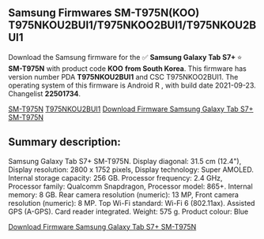 <h2>Samsung Firmwares SM-T975N(KOO) T975NKOU2BUI1/T975NKOO2BUI1/T975NKOU2BUI1</h2>
Download the Samsung firmware for the ✅ <strong>Samsung Galaxy Tab S7+ </strong> ⭐ <strong>SM-T975N</strong> with product code <strong>KOO</strong> <strong> from South Korea</strong>. This firmware has version number PDA <strong>T975NKOU2BUI1</strong> and CSC T975NKOO2BUI1. The operating system of this firmware is Android R , with build date 2021-09-23. Changelist <strong>22501734</strong>.


[SM-T975N](https://samfirm.shop/samsung/model/SM-T975N)
[T975NKOU2BUI1](https://samfirm.shop/samsung/pda/T975NKOU2BUI1)
[Download Firmware Samsung Galaxy Tab S7+ SM-T975N](https://samfirm.shop/samsung/firmware/458452)
<h2>Summary description:</h2>
<p>Samsung Galaxy Tab S7+ SM-T975N. Display diagonal: 31.5 cm (12.4"), Display resolution: 2800 x 1752 pixels, Display technology: Super AMOLED. Internal storage capacity: 256 GB. Processor frequency: 2.4 GHz, Processor family: Qualcomm Snapdragon, Processor model: 865+. Internal memory: 8 GB. Rear camera resolution (numeric): 13 MP, Front camera resolution (numeric): 8 MP. Top Wi-Fi standard: Wi-Fi 6 (802.11ax). Assisted GPS (A-GPS). Card reader integrated. Weight: 575 g. Product colour: Blue</p>


[Download Firmware Samsung Galaxy Tab S7+ SM-T975N](https://samfirm.shop/samsung/firmware/458452)
